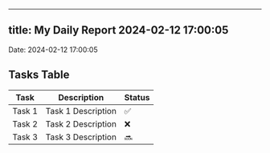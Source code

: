 
---
title: My Daily Report 2024-02-12 17:00:05
---

Date: 2024-02-12 17:00:05

## Tasks Table

| Task | Description | Status |
|------|-------------|--------|
| Task 1 | Task 1 Description | ✅ |
| Task 2 | Task 2 Description | ❌ |
| Task 3 | Task 3 Description | 🔜 |
